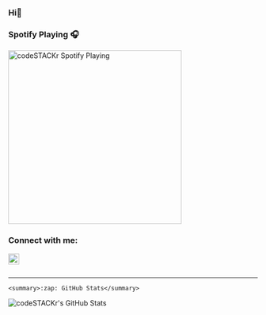 ### Hi👋

### Spotify Playing 🎧

[<img src="https://now-playing-codestackr.vercel.app/api/spotify-playing" alt="codeSTACKr Spotify Playing" width="350" />](https://open.spotify.com/user/swyqyimdc12jajde4vpwd2x1b)

### Connect with me:

[<img align="left" alt="codeSTACKr | YouTube" width="22px" src="https://cdn.jsdelivr.net/npm/simple-icons@v3/icons/youtube.svg" />][youtube]

<br />
<br />

---

    <summary>:zap: GitHub Stats</summary>

  <img align="left" alt="codeSTACKr's GitHub Stats" src="github-readme-stats-tau-rust.vercel.app
?username=codeSTACKr&show_icons=true&hide_border=true" />


[youtube]: https://youtube.com/codeSTACKr
